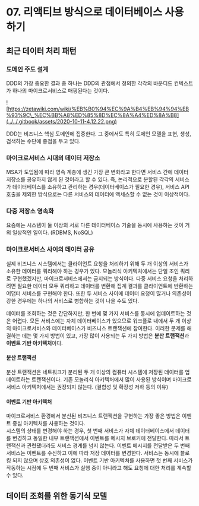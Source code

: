 # 07. 리액티브 방식으로 데이터베이스 사용하기

## 최근 데이터 처리 패턴

### 도메인 주도 설계

DDD의 가장 중요한 결과 중 하나는 DDD의 관점에서 정의한 각각의 바운디드 컨텍스트가 하나의 마이크로서비스로 매핑된다는 것이다.

![https://zetawiki.com/wiki/%EB%B0%94%EC%9A%B4%EB%94%94%EB%93%9C\_%EC%BB%A8%ED%85%8D%EC%8A%A4%ED%8A%B8](../../.gitbook/assets/2020-10-11-4.12.22.png)

DDD는 비즈니스 핵심 도메인에 집중한다. 그 중에서도 특히 도메인 모델을 표현, 생성, 검색하는 수단에 중점을 두고 있다.

### 마이크로서비스 시대의 데이터 저장소

MSA가 도입됨에 따라 영속 계층에 생긴 가장 큰 변화라고 한다면 서비스 간에 데이터 저장소를 공유하지 않게 된 것이라고 할 수 있다. 즉, 논리적으로 분할된 각각의 서비스가 데이터베이스를 소유하고 관리하는 경우\(데이터베이스가 필요한 경우\), 서비스 API 호출을 제외한 방식으로는 다른 서비스의 데이터에 액세스할 수 없는 것이 이상적이다.

### 다중 저장소 영속화

요즘에는 시스템이 둘 이상의 서로 다른 데이터베이스 기술을 동시에 사용하는 것이 거의 일상적인 일이다. \(RDBMS, NoSQL\)

### 마이크로서비스 사이의 데이터 공유

실제 비즈니스 시스템에서는 클라이언트 요청을 처리하기 위해 두 개 이상의 서비스가 소유한 데이터를 쿼리해야 하는 경우가 있다. 모놀리식 아키텍처에서는 단일 조인 쿼리로 구현했겠지만, 마이크로서비스에서는 금지되는 방식이다. 다중 서비스 요청을 처리하려면 필요한 데이터 모두 쿼리하고 데이터를 변환해 집계 결과를 클라이언트에 반환하는 어댑터 서비스를 구현해야 한다. 또한 두 서비스 사이에 데이터 요청이 많거나 의존성이 강한 경우에는 하나의 서비스로 병합하는 것이 나을 수도 있다.

데이터를 조회하는 것은 간단하지만, 한 번에 몇 가지 서비스를 동시에 업데이트하는 것은 어렵다. 모든 서비스에는 자체 데이터베이스가 있으므로 워크플로 내에서 두 개 이상의 마이크로서비스와 데이터베이스가 비즈니스 트랜잭션에 참여한다. 이러한 문제를 해결하는 데는 몇 가지 방법이 있고, 가장 많이 사용되는 두 가지 방법은 **분산 트랜잭션**과 **이벤트 기반 아키텍처**이다.

#### 분산 트랜잭션

분산 트랜잭션은 네트워크가 분리된 두 개 이상의 컴퓨터 시스템에 저장된 데이터를 업데이트하는 트랜잭션이다. 기존 모놀리식 아키텍처에서 많이 사용된 방식이며 마이크로서비스 아키텍처에서는 권장되지 않는다. \(결합성 및 확장성 저하 등의 이유\)

#### 이벤트 기반 아키텍처

마이크로서비스 환경에서 분산된 비즈니스 트랜잭션을 구현하는 가장 좋은 방법은 이벤트 중심 아키텍처를 사용하는 것이다.  
시스템의 상태를 변경해야 하는 경우, 첫 번째 서비스가 자체 데이터베이스에서 데이터를 변경하고 동일한 내부 트랜잭션에서 이벤트를 메시지 브로커에 전달한다. 따라서 트랜잭션과 관련됐더라도 서비스 경계를 넘지 않는다. 이벤트 메시지를 전달받은 두 번째 서비스는 이벤트를 수신하고 이에 따라 저장 데이터를 변경한다. 서비스는 동시에 블로킹 되지 않으며 상호 의존성이 없다. 이벤트 기반 아키텍처를 사용하면 첫 번째 서비스가 작동하는 시점에 두 번째 서비스가 실행 중이 아니라고 해도 요청에 대한 처리를 계속할 수 있다.

## 데이터 조회를 위한 동기식 모델





